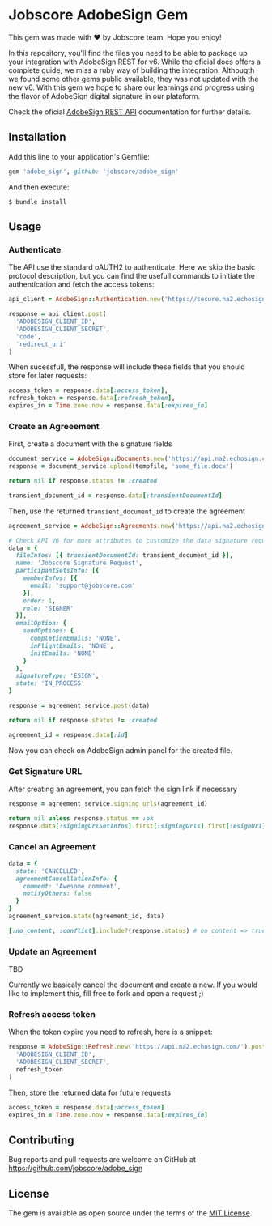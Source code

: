 
# Jobscore AdobeSign Gem

This gem was made with ❤️ by Jobscore team. Hope you enjoy!

In this repository, you'll find the files you need to be able to package up your integration with AdobeSign REST for v6. While the oficial docs offers a complete guide, we miss a ruby way of building the integration. Althougth we found some other gems public available, they was not updated with the new v6. With this gem we hope to share our learnings and progress using the flavor of AdobeSign digital signature in our plataform.


Check the oficial [AdobeSign REST API](http://secure.na2.echosign.com/public/docs/restapi/v6) documentation for further details.


## Installation

Add this line to your application's Gemfile:

```ruby
gem 'adobe_sign', github: 'jobscore/adobe_sign'
```

And then execute:

    $ bundle install

## Usage

### Authenticate

The API use the standard oAUTH2 to authenticate. Here we skip the basic protocol description, but you can find the usefull commands to initiate the authentication and fetch the access tokens:
```ruby
api_client = AdobeSign::Authentication.new('https://secure.na2.echosign.com/oauth/token')

response = api_client.post(
  'ADOBESIGN_CLIENT_ID',
  'ADOBESIGN_CLIENT_SECRET',
  'code',
  'redirect_uri'
)
```

When sucessfull, the response will include these fields that you should store for later requests:

```ruby
access_token = response.data[:access_token],
refresh_token = response.data[:refresh_token],
expires_in = Time.zone.now + response.data[:expires_in]
```

### Create an Agreeement

First, create a document with the signature fields

```ruby
document_service = AdobeSign::Documents.new('https://api.na2.echosign.com/', 'VALID_ACESSS_TOKEN')
response = document_service.upload(tempfile, 'some_file.docx')

return nil if response.status != :created

transient_document_id = response.data[:transientDocumentId]

```

Then, use the returned `transient_document_id` to create the agreement

```ruby
agreement_service = AdobeSign::Agreements.new('https://api.na2.echosign.com/', 'VALID_ACESSS_TOKEN')

# Check API V6 for more attributes to customize the data signature request
data = {
  fileInfos: [{ transientDocumentId: transient_document_id }],
  name: 'Jobscore Signature Request',
  participantSetsInfo: [{
    memberInfos: [{
      email: 'support@jobscore.com'
    }],
    order: 1,
    role: 'SIGNER'
  }],
  emailOption: {
    sendOptions: {
      completionEmails: 'NONE',
      inFlightEmails: 'NONE',
      initEmails: 'NONE'
    }
  },
  signatureType: 'ESIGN',
  state: 'IN_PROCESS'
}

response = agreement_service.post(data)

return nil if response.status != :created

agreement_id = response.data[:id]

```

Now you can check on AdobeSign admin panel for the created file.

### Get Signature URL

After creating an agreement, you can fetch the sign link if necessary

```ruby
response = agreement_service.signing_urls(agreement_id)

return nil unless response.status == :ok
response.data[:signingUrlSetInfos].first[:signingUrls].first[:esignUrl]
```

### Cancel an Agreement

```ruby
data = {
  state: 'CANCELLED',
  agreementCancellationInfo: {
    comment: 'Awesome comment',
    notifyOthers: false
  }
}
agreement_service.state(agreement_id, data)

[:no_content, :conflict].include?(response.status) # no_content => true/success. conclict => already canceled
```

### Update an Agreement

TBD

Currently we basicaly cancel the document and create a new. If you would like to implement this, fill free to fork and open a request ;)

### Refresh access token

When the token expire you need to refresh, here is a snippet:


```ruby
response = AdobeSign::Refresh.new('https://api.na2.echosign.com/').post(
  'ADOBESIGN_CLIENT_ID',
  'ADOBESIGN_CLIENT_SECRET',
  refresh_token
)
```

Then, store the returned data for future requests

```ruby
access_token = response.data[:access_token]
expires_in = Time.zone.now + response.data[:expires_in]
```

## Contributing

Bug reports and pull requests are welcome on GitHub at https://github.com/jobscore/adobe_sign


## License

The gem is available as open source under the terms of the [MIT License](http://opensource.org/licenses/MIT).


